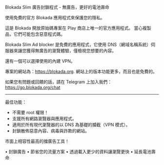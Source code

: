 Blokada Slim 廣告封鎖程式 - 無廣告，更好的電池壽命

使用免費的官方 Blokada 應用程式來保護您的隱私。

這是 Blokada 開放原始碼專案在 Play 商店上唯一的官方應用程式。 當心複製品，它們可能包含惡意程式碼。

Blokada Slim Ad blocker 是免費的應用程式，它使用 DNS（網域名稱系統）伺服器來讓您獲得無廣告的瀏覽體驗，僅檢視您想要的內容。

還有一個可以選擇使用的內建 VPN。

專案的網站為：https://blokada.org. 網站上的版本功能更多，而且也是免費的。

如果您有問題或回饋的話，請在 Telegram 上加入我們：https://go.blokada.org/chat

----

最佳功能：
- 不需要 root 權限！
- 支援所有網路瀏覽器與應用程式。
- 適用於所有現代瀏覽器的以 DNS 為基礎的攔截（VPN 模式）。
- 封鎖散佈惡意內容、病毒與詐欺的網站。

市面上相容性最高的擋廣告工具！

• 封鎖廣告 • 節省您的流量方案 • 透過載入更少的資料讓瀏覽更快 • 延長電池壽命
